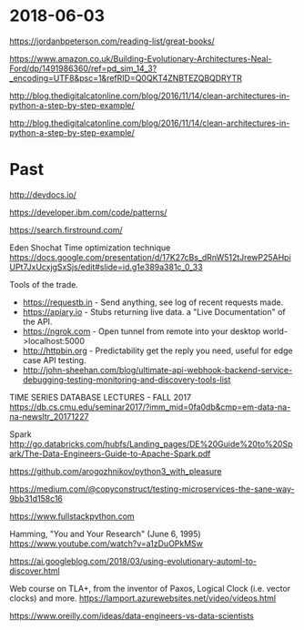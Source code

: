 # 2018-06-03

https://jordanbpeterson.com/reading-list/great-books/

https://www.amazon.co.uk/Building-Evolutionary-Architectures-Neal-Ford/dp/1491986360/ref=pd_sim_14_3?_encoding=UTF8&psc=1&refRID=Q0QKT4ZNBTEZQBQDRYTR

http://blog.thedigitalcatonline.com/blog/2016/11/14/clean-architectures-in-python-a-step-by-step-example/

http://blog.thedigitalcatonline.com/blog/2016/11/14/clean-architectures-in-python-a-step-by-step-example/



# Past

http://devdocs.io/

https://developer.ibm.com/code/patterns/

https://search.firstround.com/

Eden Shochat Time optimization technique https://docs.google.com/presentation/d/17K27cBs_dRnW512tJrewP25AHpiUPt7JxUcxjgSxSjs/edit#slide=id.g1e389a381c_0_33

Tools of the trade.

* https://requestb.in - Send anything, see log of recent requests made.
* https://apiary.io - Stubs returning live data. a "Live Documentation" of the API.
* https://ngrok.com - Open tunnel from remote into your desktop world->localhost:5000
* http://httpbin.org - Predictability get the reply you need, useful for edge case API testing.
* http://john-sheehan.com/blog/ultimate-api-webhook-backend-service-debugging-testing-monitoring-and-discovery-tools-list

TIME SERIES DATABASE LECTURES - FALL 2017
https://db.cs.cmu.edu/seminar2017/?imm_mid=0fa0db&cmp=em-data-na-na-newsltr_20171227

Spark http://go.databricks.com/hubfs/Landing_pages/DE%20Guide%20to%20Spark/The-Data-Engineers-Guide-to-Apache-Spark.pdf

https://github.com/arogozhnikov/python3_with_pleasure

https://medium.com/@copyconstruct/testing-microservices-the-sane-way-9bb31d158c16

https://www.fullstackpython.com

Hamming, "You and Your Research" (June 6, 1995)
https://www.youtube.com/watch?v=a1zDuOPkMSw

https://ai.googleblog.com/2018/03/using-evolutionary-automl-to-discover.html

Web course on TLA+, from the inventor of Paxos, Logical Clock (i.e. vector clocks) and more. https://lamport.azurewebsites.net/video/videos.html

https://www.oreilly.com/ideas/data-engineers-vs-data-scientists

